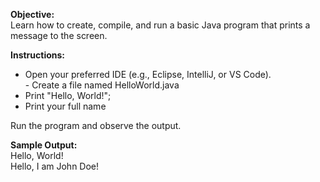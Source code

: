 **Objective:**  
Learn how to create, compile, and run a basic Java program that prints a message to the screen.  
  
  
**Instructions:**  
- Open your preferred IDE (e.g., Eclipse, IntelliJ, or VS Code).  
- Create a file named HelloWorld.java  
- Print "Hello, World!";  
- Print your full name  
  
Run the program and observe the output.  
  
**Sample Output:**  
Hello, World!  
Hello, I am John Doe!
